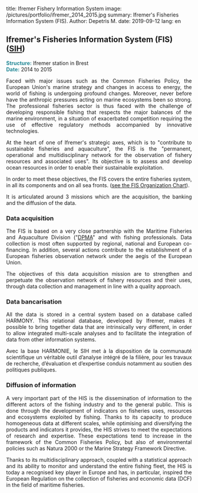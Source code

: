 title: Ifremer Fishery Information System
image: /pictures/portfolio/ifremer_2014_2015.jpg
summary: Ifremer's Fisheries Information System (FIS).
Author: Depetris M.
date: 2019-09-12
lang: en

## Ifremer's Fisheries Information System (FIS) (<a href="http://sih.ifremer.fr/" target="_blank">SIH</a>)

<font color="#238896"><strong>Structure:</strong></font> Ifremer station in Brest
<br><font color="#238896"><strong>Date:</strong></font> 2014 to 2015

<p style="text-align: justify">
Faced with major issues such as the Common Fisheries Policy, the European Union's marine strategy and changes in access to energy, the world of fishing is undergoing profound changes. Moreover, never before have the anthropic pressures acting on marine ecosystems been so strong. The professional fisheries sector is thus faced with the challenge of developing responsible fishing that respects the major balances of the marine environment, in a situation of exacerbated competition requiring the use of effective regulatory methods accompanied by innovative technologies.
</p>

<p style="text-align: justify">
At the heart of one of Ifremer's strategic axes, which is to "contribute to sustainable fisheries and aquaculture", the FIS is the "permanent, operational and multidisciplinary network for the observation of fishery resources and associated uses". Its objective is to assess and develop ocean resources in order to enable their sustainable exploitation.
</p>

<p style="text-align: justify">
In order to meet these objectives, the FIS covers the entire fisheries system, in all its components and on all sea fronts. (<a href="http://sih.ifremer.fr/content/download/17362/113033/file/organigramme%20SIH.pdf" target="_blank">see the FIS Organization Chart</a>).
</p>

<p style="text-align: justify">
It is articulated around 3 missions which are the acquisition, the banking and the diffusion of the data.
</p>

### Data acquisition

<p style="text-align: justify">
The FIS is based on a very close partnership with the Maritime Fisheries and Aquaculture Division ("<a href="https://wwz.ifremer.fr/peche/Le-monde-de-la-peche/La-gestion/par-qui/Direction-des-peches" target="_blank">DPMA</a>" and with fishing professionals. Data collection is most often supported by regional, national and European co-financing. In addition, several actions contribute to the establishment of a European fisheries observation network under the aegis of the European Union.
</p>

<p style="text-align: justify">
The objectives of this data acquisition mission are to strengthen and perpetuate the observation network of fishery resources and their uses, through data collection and management in line with a quality approach.
</p>

### Data bancarisation

<p style="text-align: justify">
All the data is stored in a central system based on a database called HARMONY. This relational database, developed by Ifremer, makes it possible to bring together data that are intrinsically very different, in order to allow integrated multi-scale analyses and to facilitate the integration of data from other information systems.
</p>

<p style="text-align: justify">
Avec la base HARMONIE, le SIH met à la disposition de la communauté scientifique un véritable outil d’analyse intégré de la filière, pour les travaux de recherche, d’évaluation et d’expertise conduis notamment au soutien des politiques publiques.
</p>

### Diffusion of information

<p style="text-align: justify">
A very important part of the HIS is the dissemination of information to the different actors of the fishing industry and to the general public. This is done through the development of indicators on fisheries uses, resources and ecosystems exploited by fishing. Thanks to its capacity to produce homogeneous data at different scales, while optimising and diversifying the products and indicators it provides, the HIS strives to meet the expectations of research and expertise. These expectations tend to increase in the framework of the Common Fisheries Policy, but also of environmental policies such as Natura 2000 or the Marine Strategy Framework Directive.
</p>

<p style="text-align: justify">
Thanks to its multidisciplinary approach, coupled with a statistical approach and its ability to monitor and understand the entire fishing fleet, the HIS is today a recognised key player in Europe and has, in particular, inspired the European Regulation on the collection of fisheries and economic data (DCF) in the field of maritime fisheries.
</p>